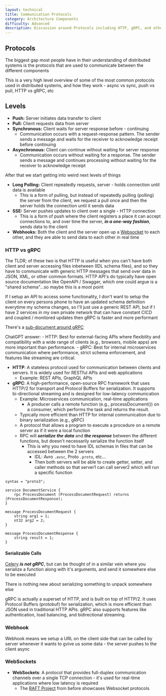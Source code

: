 ```yaml
---
layout: technical
title: Communication Protocols
category: Architecture Components
difficulty: Advanced
description: Discussion around Protocols including HTTP, gRPC, and others
---
```


## Protocols
The biggest gap most people have in their understanding of distributed systems is the protocols that are used to communicate between the different components

This is a very high level overview of some of the most common protocols used in distributed systems, and how they work - async vs sync, push vs pull, HTTP vs gRPC, etc

## Levels
- **Push:** Server initiates data transfer to client
- **Pull:** Client requests data from server
- **Synchronous:** Client waits for server response before - continuing
    - Communication occurs with a request-response pattern. The sender sends a message and waits for the receiver to acknowledge receipt before continuing
- **Asynchronous:** Client can continue without waiting for server response
    - Communication occurs without waiting for a response. The sender sends a message and continues processing without waiting for the receiver to acknowledge receipt

After that we start getting into weird next levels of things

- **Long Polling:** Client repeatedly requests, server - holds connection until data is available
    - This is a form of pulling, but instead of repeatedly pulling (polling) the server from the client, we request a pull once and then the server holds the connection until it sends data
- **SSE:** Server pushes updates to client over a single - HTTP connection
    - This is a form of push where the client registers a place it can accept connections to, and over time the server, ***in a one-way fashion***, sends data to the client
- **Webhooks:** Both the client and the server open up a [Websocket](#websockets) to each other, and they are able to send data to each other in real time

### HTTP vs gRPC
The TLDR; of these two is that HTTP is useful when you can't have both client and server accessing files inbetween (IDL schema files), and so they have to communicate with generic HTTP messages that send over data in JSON, XML, or other common formats. HTTP API's do typically have open source documentation like OpenAPI / Swagger, which one could argue is a "shared schema"...so maybe this is a moot point

If I setup an API to access some functionality, I don't want to setup the client on every persons phone to have an updated schema definition everytime my schema changes, so I'll just use a generic REST API, but if I have 2 services in my own private network that can have constant CICD and coupled / monitored updates then gRPC is faster and more performant

There's a [sub-document around gRPC](/docs/architecture_components/communication%20protocols/grpc.md)

ChatGPT answer:
    - HTTP: Best for external-facing APIs where flexibility and compatibility with a wide range of clients (e.g., browsers, mobile apps) are more important than performance.
    - gRPC: Best for internal microservices communication where performance, strict schema enforcement, and features like streaming are critical.

- **HTTP**: A stateless protocol used for communication between clients and servers. It is widely used for RESTful APIs and web applications
    - Example: REST APIs, GraphQL APIs
- **gRPC**: A high-performance, open-source RPC framework that uses HTTP/2 for transport and Protocol Buffers for serialization. It supports bi-directional streaming and is designed for low-latency communication
    - Example: Microservices communication, real-time applications
        - A producer calls a remote function (e.g., processDocument()) on a consumer, which performs the task and returns the result.   
    - Typically more efficient than HTTP for internal communication due to binary serialization (e.g., gRPC)
    - A protocol that allows a program to execute a procedure on a remote server as if it were a local function
    - RPC will ***serialize the data*** and ***the response*** between the different functions, but doesn't necessarily serialize the function itself
        - This is why you need to have IDL schemas in files that can be accessed between the 2 servers
            - IDL: Avro `.avsc`, Proto `.proto`, etc...
            - Then both servers will be able to create getter, setter, and caller methods so that server1 can call server2 which will run a specific function 
```
syntax = "proto3";

service DocumentService {
    rpc ProcessDocument (ProcessDocumentRequest) returns (ProcessDocumentResponse);
}

message ProcessDocumentRequest {
    string arg1 = 1;
    nt32 arg2 = 2;
}

message ProcessDocumentResponse {
    string result = 1;
}
```


#### Serializable Calls
[Celery](/docs/architecture_components/messaging/Queue/index.md#celery) ***is not gRPC***, but can be thought of in a similar vein where you serialize a function along with it's arguments, and send it somewhere else to be executed

There is nothing new about serializing something to unpack somewhere else



gRPC is actually a superset of HTTP, and is built on top of HTTP/2. It uses Protocol Buffers (protobuf) for serialization, which is more efficient than JSON used in traditional HTTP APIs. gRPC also supports features like authentication, load balancing, and bidirectional streaming.

### Webhook
Webhook means we setup a URL on the client side that can be called by server whenever it wants to gvive us some data - the server pushes to the client async

### WebSockets
- **WebSockets**: A protocol that provides full-duplex communication channels over a single TCP connection - it's used for real-time applications where low latency is required
    - The [RAFT Project](https://github.com/lsprangers/raft-course) from before showcases Websocket protocols